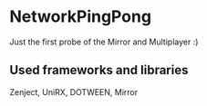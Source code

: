 # NetworkPingPong
Just the first probe of the Mirror and Multiplayer :)

## Used frameworks and libraries
Zenject, UniRX, DOTWEEN, Mirror
